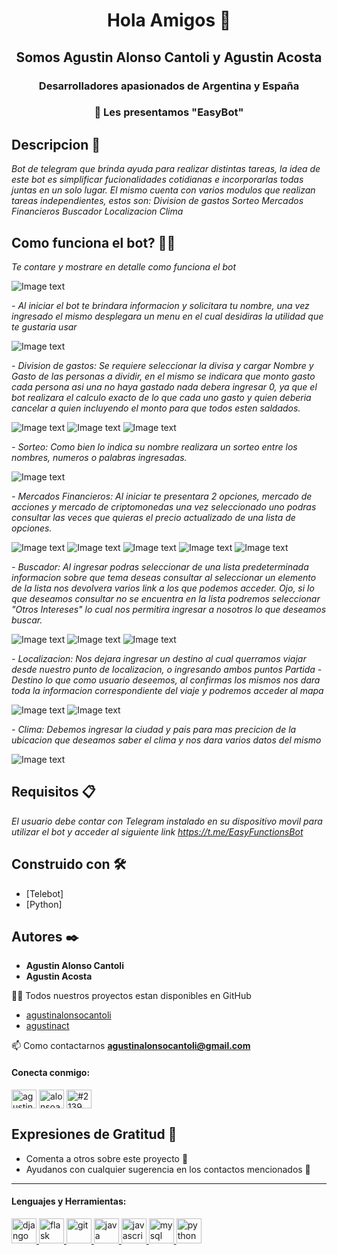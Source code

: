 <h1 align="center">Hola Amigos 👋</h1>
<h2 align="center">Somos Agustin Alonso Cantoli y Agustin Acosta</h2>
<h3 align="center">Desarrolladores apasionados de Argentina y España</h3>
<h3 align="center">🔭 Les presentamos "EasyBot"</h3>

## Descripcion 📖

_Bot de telegram que brinda ayuda para realizar distintas tareas, la idea de este bot es simplificar fucionalidades cotidianas e incorporarlas todas juntas en un solo lugar. El mismo cuenta con varios modulos que realizan tareas independientes, estos son:
Division de gastos
Sorteo
Mercados Financieros
Buscador
Localizacion
Clima_

## Como funciona el bot? 👨‍💻

_Te contare y mostrare en detalle como funciona el bot_

![Image text](https://github.com/agustinalonsocantoli/Bot/blob/main/ImgEasyBot/1.jpg)


_- Al iniciar el bot te brindara informacion y solicitara tu nombre, una vez ingresado el mismo desplegara un menu en el cual desidiras la utilidad que te gustaria usar_

![Image text](https://github.com/agustinalonsocantoli/Bot/blob/main/ImgEasyBot/2.jpg)

_- Division de gastos: Se requiere seleccionar la divisa y cargar Nombre y Gasto de las personas a dividir, en el mismo se indicara que monto gasto cada persona asi una no haya gastado nada debera ingresar 0, ya que el bot realizara el calculo exacto de lo que cada uno gasto y quien deberia cancelar a quien incluyendo el monto para que todos esten saldados._

![Image text](https://github.com/agustinalonsocantoli/Bot/blob/main/ImgEasyBot/3.jpg)
![Image text](https://github.com/agustinalonsocantoli/Bot/blob/main/ImgEasyBot/4.jpg)
![Image text](https://github.com/agustinalonsocantoli/Bot/blob/main/ImgEasyBot/5.jpg)

_- Sorteo: Como bien lo indica su nombre realizara un sorteo entre los nombres, numeros o palabras ingresadas._

![Image text](https://github.com/agustinalonsocantoli/Bot/blob/pilabranch/ImgEasyBot/6.jpg)

_- Mercados Financieros: Al iniciar te presentara 2 opciones, mercado de acciones y mercado de criptomonedas una vez seleccionado uno podras consultar las veces que quieras el precio actualizado de una lista de opciones._

![Image text](https://github.com/agustinalonsocantoli/Bot/blob/main/ImgEasyBot/7.jpg)
![Image text](https://github.com/agustinalonsocantoli/Bot/blob/main/ImgEasyBot/8.jpg)
![Image text](https://github.com/agustinalonsocantoli/Bot/blob/main/ImgEasyBot/9.jpg)
![Image text](https://github.com/agustinalonsocantoli/Bot/blob/main/ImgEasyBot/10.jpg)
![Image text](https://github.com/agustinalonsocantoli/Bot/blob/main/ImgEasyBot/11.jpg)

_- Buscador: Al ingresar podras seleccionar de una lista predeterminada informacion sobre que tema deseas consultar al seleccionar un elemento de la lista nos devolvera varios link a los que podemos acceder. Ojo, si lo que deseamos consultar no se encuentra en la lista podremos seleccionar "Otros Intereses" lo cual nos permitira ingresar a nosotros lo que deseamos buscar._

![Image text](https://github.com/agustinalonsocantoli/Bot/blob/main/ImgEasyBot/12.jpg)
![Image text](https://github.com/agustinalonsocantoli/Bot/blob/main/ImgEasyBot/13.jpg)
![Image text](https://github.com/agustinalonsocantoli/Bot/blob/main/ImgEasyBot/14.jpg)

_- Localizacion: Nos dejara ingresar un destino al cual querramos viajar desde nuestro punto de localizacion, o ingresando ambos puntos Partida - Destino lo que como usuario deseemos, al confirmas los mismos nos dara toda la informacion correspondiente del viaje y podremos acceder al mapa_

![Image text](https://github.com/agustinalonsocantoli/Bot/blob/main/ImgEasyBot/15.jpg)
![Image text](https://github.com/agustinalonsocantoli/Bot/blob/main/ImgEasyBot/16.jpg)

_- Clima: Debemos ingresar la ciudad y pais para mas precicion de la ubicacion que deseamos saber el clima y nos dara varios datos del mismo_

![Image text](https://github.com/agustinalonsocantoli/Bot/blob/main/ImgEasyBot/17.jpg)

## Requisitos 📋

_El usuario debe contar con Telegram instalado en su dispositivo movil para utilizar el bot y acceder al siguiente link https://t.me/EasyFunctionsBot_

## Construido con 🛠️

* [Telebot]
* [Python]

## Autores ✒️

* **Agustin Alonso Cantoli**
* **Agustin Acosta** 

👨‍💻 Todos nuestros proyectos estan disponibles en GitHub
- [agustinalonsocantoli](https://github.com/agustinalonsocantoli)
- [agustinact](https://github.com/agustinact)


📫 Como contactarnos **agustinalonsocantoli@gmail.com** 

<h4 align="left">Conecta conmigo:</h4>
<p align="left">
<a href="https://linkedin.com/in/agustinalonsocantoli" target="blank"><img align="center" src="https://raw.githubusercontent.com/rahuldkjain/github-profile-readme-generator/master/src/images/icons/Social/linked-in-alt.svg" alt="agustinalonsocantoli" height="30" width="40" /></a>
<a href="https://instagram.com/alonsoagus_" target="blank"><img align="center" src="https://raw.githubusercontent.com/rahuldkjain/github-profile-readme-generator/master/src/images/icons/Social/instagram.svg" alt="alonsoagus_" height="30" width="40" /></a>
<a href="https://discord.gg/#2139" target="blank"><img align="center" src="https://raw.githubusercontent.com/rahuldkjain/github-profile-readme-generator/master/src/images/icons/Social/discord.svg" alt="#2139" height="30" width="40" /></a>
</p>

## Expresiones de Gratitud 🎁

* Comenta a otros sobre este proyecto 📢
* Ayudanos con cualquier sugerencia en los contactos mencionados 📢

---

<h4 align="left">Lenguajes y Herramientas:</h4>
<p align="left"> <a href="https://www.djangoproject.com/" target="_blank" rel="noreferrer"> <img src="https://cdn.worldvectorlogo.com/logos/django.svg" alt="django" width="40" height="40"/> </a> <a href="https://flask.palletsprojects.com/" target="_blank" rel="noreferrer"> <img src="https://www.vectorlogo.zone/logos/pocoo_flask/pocoo_flask-icon.svg" alt="flask" width="40" height="40"/> </a> <a href="https://git-scm.com/" target="_blank" rel="noreferrer"> <img src="https://www.vectorlogo.zone/logos/git-scm/git-scm-icon.svg" alt="git" width="40" height="40"/> </a> <a href="https://www.java.com" target="_blank" rel="noreferrer"> <img src="https://raw.githubusercontent.com/devicons/devicon/master/icons/java/java-original.svg" alt="java" width="40" height="40"/> </a> <a href="https://developer.mozilla.org/en-US/docs/Web/JavaScript" target="_blank" rel="noreferrer"> <img src="https://raw.githubusercontent.com/devicons/devicon/master/icons/javascript/javascript-original.svg" alt="javascript" width="40" height="40"/> </a> <a href="https://www.mysql.com/" target="_blank" rel="noreferrer"> <img src="https://raw.githubusercontent.com/devicons/devicon/master/icons/mysql/mysql-original-wordmark.svg" alt="mysql" width="40" height="40"/> </a> <a href="https://www.python.org" target="_blank" rel="noreferrer"> <img src="https://raw.githubusercontent.com/devicons/devicon/master/icons/python/python-original.svg" alt="python" width="40" height="40"/> </a> </p>


